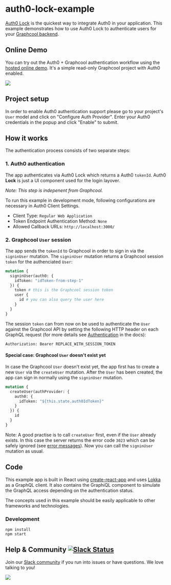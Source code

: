 # auth0-lock-example
[Auth0 Lock](https://auth0.com/docs/libraries/lock) is the quickest way to integrate Auth0 in your application. This example demonstrates how to use Auth0 Lock to authenticate users for your [Graphcool backend](https://graph.cool/).

## Online Demo

You can try out the Auth0 + Graphcool authentication workflow using the [hosted online demo](https://graphcool-auth0.netlify.com/). It's a simple read-only Graphcool project with Auth0 enabled.

![](http://i.imgur.com/TO02SWf.gif)

## Project setup

In order to enable Auth0 authentication support please go to your project's `User` model and click on "Configure Auth Provider". Enter your Auth0 credentials in the popup and click "Enable" to submit.

## How it works

The authentication process consists of two separate steps:

### 1. Auth0 authentication

The app authenticates via Auth0 Lock which returns a Auth0 `tokenId`. Auth0 **Lock** is just a UI component used for the login layover.

*Note: This step is indepenent from Graphcool.*

To run this example in development mode, following configurations are necessary in Auth0 Client Settings.

* Client Type: `Regular Web Application`
* Token Endpoint Authentication Method: `None`
* Allowed Callback URLs: `http://localhost:3000/`

### 2. Graphcool `User` session

The app sends the `tokenId` to Graphcool in order to sign in via the `signinUser` mutation. The `signinUser` mutation returns a Graphcool session `token` for the authenciated `User`:

```graphql
mutation {
  signinUser(auth0: {
    idToken: "idToken-from-step-1"
  }) {
    token # this is the Graphcool session token
    user {
      id # you can also query the user here
    }
  }
}
```

The session `token` can from now on be used to authenticate the `User` against the Graphcool API by setting the following HTTP header on each GraphQL request (for more details see [Authentication](https://docs.graph.cool/reference/platform#authentication) in the docs):

```
Authorization: Bearer REPLACE_WITH_SESSION_TOKEN
```

#### Special case: Graphcool `User` doesn't exist yet

In case the Graphcool `User` doesn't exist yet, the app first has to create a new `User` via the `createUser` mutation. After the `User` has been created, the app can sign in normally using the `signinUser` mutation.

```graphql
mutation {
  createUser(authProvider: {
    auth0: {
      idToken: "${this.state.auth0IdToken}"
    }
  }) {
    id
  }
}
```

Note: A good practise is to call `createUser` first, even if the `User` already exists. In this case the server returns the error code `3023` which can be safely ignored (see [error messages](https://docs.graph.cool/reference/simple-api#api-errors)). Now you can call the `signinUser` mutation as usual.

## Code

This example app is built in React using [create-react-app](https://github.com/facebookincubator/create-react-app) and uses [Lokka](https://github.com/kadirahq/lokka) as a GraphQL client. It also contains the GraphiQL component to simulate the GraphQL access depending on the authentication status.

The concepts used in this example should be easily applicable to other frameworks and technologies.

### Development

```
npm install
npm start
```

## Help & Community [![Slack Status](https://slack.graph.cool/badge.svg)](https://slack.graph.cool)

Join our [Slack community](http://slack.graph.cool/) if you run into issues or have questions. We love talking to you!

![](http://i.imgur.com/5RHR6Ku.png)
